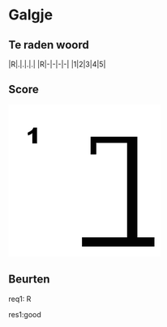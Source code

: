 # Galgje

## Te raden woord

|R|.|.|.|.|
|R|-|-|-|-|
|1|2|3|4|5|

## Score
![gallow](./images/1.png)

## Beurten
req1: R

res1:good